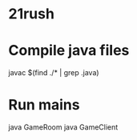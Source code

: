 # 21rush

# Compile java files
javac $(find ./* | grep .java)

# Run mains
java GameRoom
java GameClient
